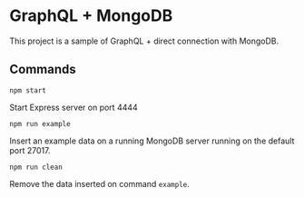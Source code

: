 # GraphQL + MongoDB

This project is a sample of GraphQL + direct connection with MongoDB.

## Commands

```
npm start
```
Start Express server on port 4444


```
npm run example
```
Insert an example data on a running MongoDB server running on the default port 27017.


```
npm run clean
```
Remove the data inserted on command `example`.